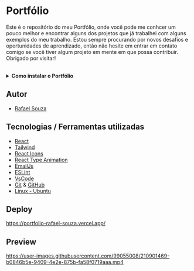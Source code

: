 # Portfólio

Este é o repositório do meu Portfólio, onde você pode me conhcer um pouco melhor e encontrar alguns dos projetos que já trabalhei com alguns exemplos do meu trabalho. Estou sempre procurando por novos desafios e oportunidades de aprendizado, então não hesite em entrar em contato comigo se você tiver algum projeto em mente em que possa contribuir. Obrigado por visitar!

<br>

<details>
  <summary><strong>Como instalar o Portfólio</strong></summary><br />

## Instalação 

<br>

- Clone o repositório `git@github.com:Rafael-Souza-97/portfolio.git`:

```bash
git clone git@github.com:Rafael-Souza-97/portfolio.git
```

<br>

- Entre na pasta do repositório que você acabou de clonar:

```bash
cd portfolio
```

<br>

 - Instale as depëndencias, caso necessário, com `npm install`:

```bash
npm install
```

<hr>

### Scripts

 - Execute a aplicação com  com `npm start`:
  > Executará a aplicação em modo de desenvolvimento.
 
```bash
npm start
```
  
<br>

Abra [http://localhost:3000](http://localhost:3000) no seu navegador para visualiza-lo.

<br>
<hr>
<br>

</details>
  
## Autor

- [Rafael Souza](https://github.com/Rafael-Souza-97)

## Tecnologias / Ferramentas utilizadas

- [React](https://pt-br.reactjs.org/)
- [Tailwind](https://tailwindcss.com/)
- [React Icons](https://react-icons.github.io/react-icons/)
- [React Type Animation](https://www.npmjs.com/package/react-type-animation)
- [EmailJs](https://www.emailjs.com/)
- [ESLint](https://eslint.org/)
- [VsCode](https://code.visualstudio.com/)
- [Git](https://git-scm.com/) & [GitHub](https://github.com/)
- [Linux - Ubuntu](https://ubuntu.com/)

## Deploy

https://portfolio-rafael-souza.vercel.app/

## Preview

https://user-images.githubusercontent.com/99055008/210901469-b0846b5e-9409-4e2e-875b-fa58f0719aaa.mp4
